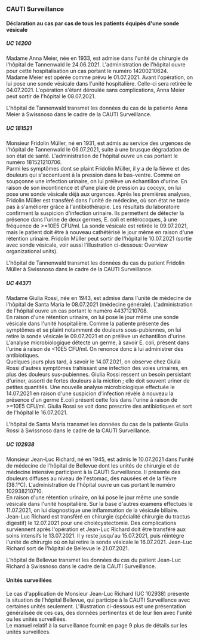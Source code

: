 ### CAUTI Surveillance

#### Déclaration au cas par cas de tous les patients équipés d'une sonde vésicale

##### UC 14200
Madame Anna Meier, née en 1933, est admise dans l'unité de chirurgie de l'hôpital de Tannenwald le 24.06.2021. L'administration de l'hôpital ouvre pour cette hospitalisation un cas portant le numéro 14200210624.   
Madame Meier est opérée comme prévu le 01.07.2021. Avant l'opération, on lui pose une sonde vésicale dans l'unité hospitalière. Celle-ci sera retirée le 04.07.2021.   L'opération s'étant déroulée sans
complications, Anna Meier peut sortir de l'hôpital le 08.07.2021.

L'hôpital de Tannenwald transmet les données du cas de la patiente Anna Meier à Swissnoso dans le cadre de la CAUTI Surveillance.

##### UC 181521
Monsieur Fridolin Müller, né en 1931, est admis au service des urgences de l'hôpital de Tannenwald le 06.07.2021, suite à une brusque dégradation de son état de santé. L'administration de l'hôpital ouvre un cas portant le numéro 181521210706.   
Parmi les symptômes dont se plaint Fridolin Müller, il y a de la fièvre et des douleurs qui s'accentuent à la
pression dans le bas-ventre. Comme on soupçonne une infection urinaire, on lui prélève un échantillon d'urine. En raison de son incontinence et d'une plaie de pression au coccyx, on lui pose une sonde vésicale déjà aux urgences. Après les premières analyses, Fridolin Müller est transféré dans l'unité de médecine, où son état ne tarde pas à s'améliorer grâce à l'antibiothérapie. Les résultats du laboratoire confirment la
suspicion d'infection urinaire. Ils permettent de détecter la présence dans l'urine de deux germes, E. coli et entérocoques, à une fréquence de >=10E5 CFU/ml. La sonde vésicale est retirée le 09.07.2021, mais le patient doit être à nouveau cathétérisé le jour même en raison d'une rétention urinaire. Fridolin Müller peut sortir de l'hôpital le 10.07.2021 (sortie avec sonde vésicale, voir aussi l'illustration ci-dessous:
Overview organizational units).

L'hôpital de Tannenwald transmet les données du cas du patient Fridolin Müller à Swissnoso dans le cadre de la CAUTI Surveillance.

##### UC 44371
Madame Giulia Rossi, née en 1943, est admise dans l'unité de médecine de l'hôpital de Santa Maria le 08.07.2021 (médecine générale). L'administration de l'hôpital ouvre un cas portant le numéro 44371210708.   
En raison d'une rétention urinaire, on lui pose le jour même une sonde vésicale dans l'unité hospitalière. Comme la patiente présente des symptômes et se plaint notamment de douleurs sous-pubiennes, on lui retire la sonde vésicale le 09.07.2021 et on prélève un échantillon d'urine. L'analyse microbiologique détecte un germe, à savoir E. coli, présent dans l'urine à raison de <10E5 CFU/ml. On renonce donc à lui administrer des antibiotiques.   
Quelques jours plus tard, à savoir le 14.07.2021, on observe chez Giulia Rossi d'autres symptômes trahissant une infection des voies urinaires, en plus des douleurs sus-pubiennes. Giulia Rossi ressent un besoin persistant d'uriner, assorti de fortes douleurs à la miction ; elle doit souvent uriner de petites quantités. Une nouvelle analyse microbiologique effectuée le 14.07.2021 en raison d'une suspicion d'infection révèle à nouveau la présence d'un germe E.coli présent cette fois dans l'urine à raison de >=10E5 CFU/ml. Giulia Rossi se voit donc prescrire des antibiotiques et sort de l'hôpital le 16.07.2021.

L'hôpital de Santa Maria transmet les données du cas de la patiente Giulia Rossi à Swissnoso dans le cadre de la CAUTI Surveillance.

##### UC 102938
Monsieur Jean-Luc Richard, né en 1945, est admis le 10.07.2021 dans l'unité de médecine de l'hôpital de Bellevue dont les unités de chirurgie et de médecine intensive participent à la CAUTI Surveillance. Il présente des douleurs diffuses au niveau de l'estomac, des nausées et de la fièvre (38.1°C). L'administration de l'hôpital ouvre un cas portant le numéro 102938210710.   
En raison d'une rétention urinaire, on lui pose le jour même une sonde vésicale dans l'unité hospitalière. Sur la base d'autres examens effectués le 11.07.2021, on lui diagnostique une inflammation de la vésicule biliaire. Jean-Luc Richard est transféré en chirurgie (spécialité chirurgie du tractus digestif) le 12.07.2021 pour une cholécystectomie. Des complications surviennent après l'opération et Jean-Luc Richard doit être transféré aux soins intensifs le 13.07.2021. Il y reste jusqu'au 15.07.2021, puis réintègre l'unité de chirurgie où on lui retire la sonde vésicale le 16.07.2021. Jean-Luc Richard sort de l'hôpital de Bellevue le 21.07.2021.

L'hôpital de Bellevue transmet les données du cas du patient Jean-Luc Richard à Swissnoso dans le cadre de la CAUTI Surveillance.


#### Unités surveillées
Le cas d'application de Monsieur Jean-Luc Richard (UC 102938) présente la situation de l'hôpital Bellevue, qui participe à la CAUTI Surveillance avec certaines unités seulement. L'illustration ci-dessous est une présentation généralisée de ces cas, des données pertinentes et de leur lien avec l'unité ou les unités surveillées.   
Le manuel relatif à la surveillance fournit en page 9 plus de détails sur les unités surveillées.